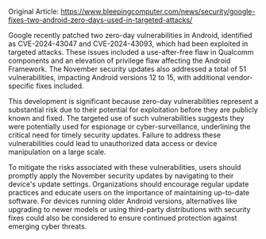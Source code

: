 Original Article: https://www.bleepingcomputer.com/news/security/google-fixes-two-android-zero-days-used-in-targeted-attacks/

Google recently patched two zero-day vulnerabilities in Android, identified as CVE-2024-43047 and CVE-2024-43093, which had been exploited in targeted attacks. These issues included a use-after-free flaw in Qualcomm components and an elevation of privilege flaw affecting the Android Framework. The November security updates also addressed a total of 51 vulnerabilities, impacting Android versions 12 to 15, with additional vendor-specific fixes included.

This development is significant because zero-day vulnerabilities represent a substantial risk due to their potential for exploitation before they are publicly known and fixed. The targeted use of such vulnerabilities suggests they were potentially used for espionage or cyber-surveillance, underlining the critical need for timely security updates. Failure to address these vulnerabilities could lead to unauthorized data access or device manipulation on a large scale.

To mitigate the risks associated with these vulnerabilities, users should promptly apply the November security updates by navigating to their device's update settings. Organizations should encourage regular update practices and educate users on the importance of maintaining up-to-date software. For devices running older Android versions, alternatives like upgrading to newer models or using third-party distributions with security fixes could also be considered to ensure continued protection against emerging cyber threats.